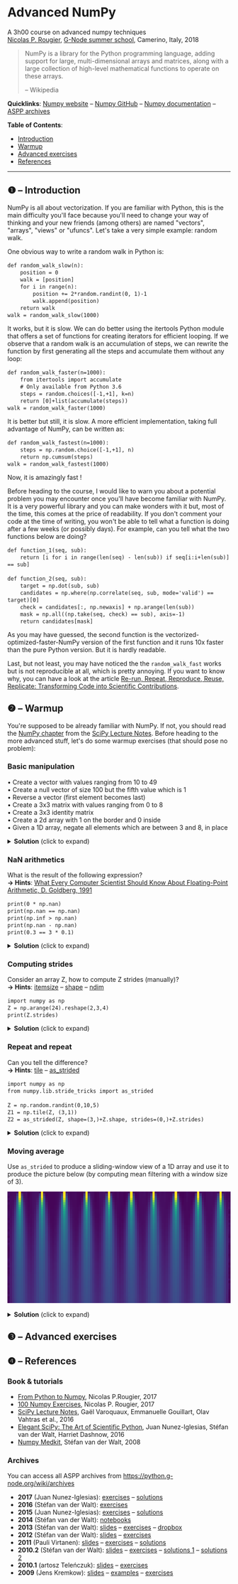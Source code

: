 # Advanced NumPy

A 3h00 course on advanced numpy techniques  
[Nicolas P. Rougier](http://www.labri.fr/perso/nrougier), [G-Node summer school](https://python.g-node.org/), Camerino, Italy, 2018

> NumPy is a library for the Python programming language, adding support for
> large, multi-dimensional arrays and matrices, along with a large collection of
> high-level mathematical functions to operate on these arrays.
>
> – Wikipedia

**Quicklinks**: [Numpy website](https://www.numpy.org) – [Numpy GitHub](https://github.com/numpy/numpy) – [Numpy documentation](https://www.numpy.org/devdocs/reference/) – [ASPP archives](https://python.g-node.org/wiki/archives)


**Table of Contents**:

* [Introduction](#--introduction)
* [Warmup](#--warmup)
* [Advanced exercises](#--advanced-exercises)
* [References](#--references)

---

## ❶ – Introduction

NumPy is all about vectorization. If you are familiar with Python, this is the
main difficulty you'll face because you'll need to change your way of thinking
and your new friends (among others) are named "vectors", "arrays", "views" or
"ufuncs". Let's take a very simple example: random walk.

One obvious way to write a random walk in Python is:

```
def random_walk_slow(n):
    position = 0
    walk = [position]
    for i in range(n):
        position += 2*random.randint(0, 1)-1
        walk.append(position)
    return walk
walk = random_walk_slow(1000)
```


It works, but it is slow. We can do better using the itertools Python module
that offers a set of functions for creating iterators for efficient looping. If
we observe that a random walk is an accumulation of steps, we can rewrite the
function by first generating all the steps and accumulate them without any
loop:

```
def random_walk_faster(n=1000):
    from itertools import accumulate
    # Only available from Python 3.6
    steps = random.choices([-1,+1], k=n)
    return [0]+list(accumulate(steps))
walk = random_walk_faster(1000)
```

It is better but still, it is slow. A more efficient implementation, taking
full advantage of NumPy, can be written as:

```
def random_walk_fastest(n=1000):
    steps = np.random.choice([-1,+1], n)
    return np.cumsum(steps)
walk = random_walk_fastest(1000)
```

Now, it is amazingly fast !


Before heading to the course, I would like to warn you about a potential
problem you may encounter once you'll have become familiar with NumPy. It is a
very powerful library and you can make wonders with it but, most of the time,
this comes at the price of readability. If you don't comment your code at the
time of writing, you won't be able to tell what a function is doing after a few
weeks (or possibly days). For example, can you tell what the two functions
below are doing?

```
def function_1(seq, sub):
    return [i for i in range(len(seq) - len(sub)) if seq[i:i+len(sub)] == sub]

def function_2(seq, sub):
    target = np.dot(sub, sub)
    candidates = np.where(np.correlate(seq, sub, mode='valid') == target)[0]
    check = candidates[:, np.newaxis] + np.arange(len(sub))
    mask = np.all((np.take(seq, check) == sub), axis=-1)
    return candidates[mask]
```


As you may have guessed, the second function is the
vectorized-optimized-faster-NumPy version of the first function and it runs 10x
faster than the pure Python version. But it is hardly readable.

Last, but not least, you may have noticed the the `random_walk_fast` works but
is not reproducible at all, which is pretty annoying. If you want to know why,
you can have a look at the article [Re-run, Repeat, Reproduce, Reuse,
Replicate: Transforming Code into Scientific
Contributions](https://www.frontiersin.org/articles/10.3389/fninf.2017.00069/full).



## ❷ – Warmup

You're supposed to be already familiar with NumPy. If not, you should read the
[NumPy chapter](http://www.scipy-lectures.org/intro/numpy/index.html) from the
[SciPy Lecture Notes](http://www.scipy-lectures.org/). Before heading to the
more advanced stuff, let's do some warmup exercises (that should pose no
problem):

###  Basic manipulation

• Create a vector with values ranging from 10 to 49  
• Create a null vector of size 100 but the fifth value which is 1  
• Reverse a vector (first element becomes last)  
• Create a 3x3 matrix with values ranging from 0 to 8  
• Create a 3x3 identity matrix  
• Create a 2d array with 1 on the border and 0 inside   
• Given a 1D array, negate all elements which are between 3 and 8, in place  

<details><summary><b>Solution</b> (click to expand)</summary><p>

Sources: [basic-manipulation.py](basic-manipulation.py)

```Python
import numpy as np

# Create a vector with values ranging from 10 to 49
Z = np.arange(10,50)

# Create a null vector of size 100 but the fifth value which is 1
Z = np.zeros(100)
Z[4] = 1

# Reverse a vector (first element becomes last)
Z = np.arange(50)[::-1]

# Create a 3x3 matrix with values ranging from 0 to 8
Z = np.arange(9).reshape(3,3)

# Create a 3x3 identity matrix
Z = np.eye(3)

# Create a 2d array with 1 on the border and 0 inside
Z = np.ones((10,10))
Z[1:-1,1:-1] = 0

# Given a 1D array, negate all elements which are between 3 and 8, in place
Z = np.arange(11)
Z[(3 < Z) & (Z <= 8)] *= -1`
```
</p></details>


###  NaN arithmetics

What is the result of the following expression?  
**→ Hints**: [What Every Computer Scientist Should Know About Floating-Point Arithmetic, D. Goldberg, 1991](https://docs.oracle.com/cd/E19957-01/806-3568/ncg_goldberg.html)  

```
print(0 * np.nan)
print(np.nan == np.nan)
print(np.inf > np.nan)
print(np.nan - np.nan)
print(0.3 == 3 * 0.1)
```


<details><summary><b>Solution</b> (click to expand)</summary><p>

Sources [nan-arithmetics.py](nan-arithmetics.py)

```
import numpy as np

# Result is NaN
print(0 * np.nan)

# Result is False
print(np.nan == np.nan)

# Result is False
print(np.inf > np.nan)

# Result is NaN
print(np.nan - np.nan)

# Result is False !!!
print(0.3 == 3 * 0.1)
```

</p></details>

###  Computing strides

Consider an array Z, how to compute Z strides (manually)?  
**→ Hints**: [itemsize](https://docs.scipy.org/doc/numpy/reference/generated/numpy.ndarray.itemsize.html) – [shape](https://docs.scipy.org/doc/numpy/reference/generated/numpy.ndarray.shape.html) – [ndim](https://docs.scipy.org/doc/numpy/reference/generated/numpy.ndarray.ndim.html)  


```
import numpy as np
Z = np.arange(24).reshape(2,3,4)
print(Z.strides)
```

<details><summary><b>Solution</b> (click to expand)</summary><p>

Sources [compute-strides.py](compute-strides.py)

```
import numpy as np

def compute_strides(Z):
    strides = [Z.itemsize]
    for i in range(Z.ndim-1,0,-1):
        strides.append(strides[-1] * Z.shape[i])
    return tuple(strides[::-1])

# This work
Z = np.arange(24).reshape(2,3,4)
print(Z.strides, " – ", compute_strides(Z))

# This does not work
# Z = Z[::2]
# print(Z.strides, " – ", compute_strides(Z))
```

</p></details>


###  Repeat and repeat

Can you tell the difference?  
**→ Hints**: [tile](https://docs.scipy.org/doc/numpy/reference/generated/numpy.tile.html) – [as_strided](https://docs.scipy.org/doc/numpy-1.13.0/reference/generated/numpy.lib.stride_tricks.as_strided.html)  

```
import numpy as np
from numpy.lib.stride_tricks import as_strided

Z = np.random.randint(0,10,5)
Z1 = np.tile(Z, (3,1))
Z2 = as_strided(Z, shape=(3,)+Z.shape, strides=(0,)+Z.strides)
```

<details><summary><b>Solution</b> (click to expand)</summary><p>

Sources [repeat.py](repeat.py)

```
import numpy as np
from numpy.lib.stride_tricks import as_strided

Z = np.zeros(5)
Z1 = np.tile(Z,(3,1))
Z2 = as_strided(Z, shape=(3,)+Z.shape, strides=(0,)+Z.strides)

# Real repeat: three times the memory
Z1[0,0] = 1
print(Z1)

# Fake repeat: less memory but not totally equivalent
Z2[0,0] = 1
print(Z2)
```

</p></details>


###  Moving average

Use `as_strided` to produce a sliding-window view of a 1D array and use it to
produce the picture below (by computing mean filtering with a window size of 3).

![](diffusion.png)

<details><summary><b>Solution</b> (click to expand)</summary><p>

Sources [diffusion.py](diffusion.py)

```
import numpy as np
import matplotlib.pyplot as plt
from numpy.lib.stride_tricks import as_strided


def sliding_window(Z, size=2):
    n = Z.shape[0]
    s = Z.strides[0]
    return as_strided(Z, shape=(n-size+1, size), strides=(s, s))


Z = np.random.uniform(0.00, 0.05, (50,100))
Z[0,5::10] = 1.5

a = 0.75
for i in range(1, len(Z)):
    Z[i,1:-1] = a*Z[i-1,1:-1] + (1-a)*np.mean(sliding_window(Z[i-1], 3), axis=1)

plt.figure(figsize=(6,3))
plt.subplot(1,1,1,frameon=False)
plt.imshow(Z, vmin=0, vmax=1)
plt.xticks([]), plt.yticks([])
plt.tight_layout()
plt.savefig("diffusion.png")
plt.show()
```

</p></details>

## ❸ – Advanced exercises
## ❹ – References

###  Book & tutorials

* [From Python to Numpy](http://www.labri.fr/perso/nrougier/from-python-to-numpy/),
  Nicolas P.Rougier, 2017
* [100 Numpy Exercises](https://github.com/rougier/numpy-100),
  Nicolas P. Rougier, 2017
* [SciPy Lecture Notes](http://www.scipy-lectures.org/),
  Gaël Varoquaux, Emmanuelle Gouillart, Olav Vahtras et al., 2016
* [Elegant SciPy: The Art of Scientific Python](https://github.com/elegant-scipy/elegant-scipy),
  Juan Nunez-Iglesias, Stéfan van der Walt, Harriet Dashnow, 2016
* [Numpy Medkit](http://mentat.za.net/numpy/numpy_advanced_slides),
  Stéfan van der Walt, 2008

###  Archives

You can access all ASPP archives from https://python.g-node.org/wiki/archives

* **2017** (Juan Nunez-Iglesias): [exercises](https://github.com/jni/aspp2017-numpy) –  [solutions](https://github.com/jni/aspp2017-numpy-solutions)
* **2016** (Stéfan van der Walt): [exercises](https://github.com/ASPP/2016_numpy)
* **2015** (Juan Nunez-Iglesias): [exercises](https://github.com/jni/aspp2015/tree/delivered) – [solutions](https://github.com/jni/aspp2015/tree/solved-in-class)
* **2014** (Stéfan van der Walt): [notebooks](https://python.g-node.org/python-summerschool-2014/_media/numpy_advanced.tar.bz2)
* **2013** (Stéfan van der Walt): [slides](https://python.g-node.org/python-summerschool-2013/_media/advanced_numpy/slides/index.html) – [exercises](https://python.g-node.org/python-summerschool-2013/_media/advanced_numpy/problems.html) – [dropbox](https://www.dropbox.com/sh/4esl1ii7cac5xfa/O-CSFKKYvS/assp2013/numpy_problems)
* **2012** (Stéfan van der Walt): [slides](https://python.g-node.org/python-summerschool-2012/_media/wiki/numpy/numpy_kiel2012.pdf) – [exercises](https://python.g-node.org/python-summerschool-2012/_media/wiki/numpy/problems.html)
* **2011** (Pauli Virtanen): [slides](https://python.g-node.org/python-summerschool-2011/_media/materials/numpy/numpy-slides.pdf) – [exercises](https://python.g-node.org/python-summerschool-2011/_media/materials/numpy/numpy-exercises.zip) – [solutions](https://python.g-node.org/python-summerschool-2011/_media/materials/numpy/numpy-solutions.zip)
* **2010.2** (Stéfan van der Walt): [slides](https://python.g-node.org/python-autumnschool-2010/_media/materials/advanced_numpy/numpy_trento2010.pdf) – [exercises](https://python.g-node.org/python-autumnschool-2010/_media/materials/advanced_numpy/problems.html) – [solutions 1](https://python.g-node.org/python-autumnschool-2010/_media/materials/advanced_numpy/array_interface/solution.py) – [solutions 2](https://python.g-node.org/python-autumnschool-2010/_media/materials/advanced_numpy/structured_arrays/load_txt_solution.py)
* **2010.1** (artosz Teleńczuk): [slides](https://python.g-node.org/python-winterschool-2010/_media/scientific_python.pdf) – [exercises](https://python.g-node.org/python-winterschool-2010/_media/python_tools_for_science.pdf)
* **2009** (Jens Kremkow): [slides](https://python.g-node.org/python-summerschool-2009/_media/numpy_scipy_matplotlib_pynn_neurotools.pdf) – [examples](https://python.g-node.org/python-summerschool-2009/_media/examples_numpy.py) – [exercises](https://python.g-node.org/python-summerschool-2009/_media/exercises_day2_numpy.py)
